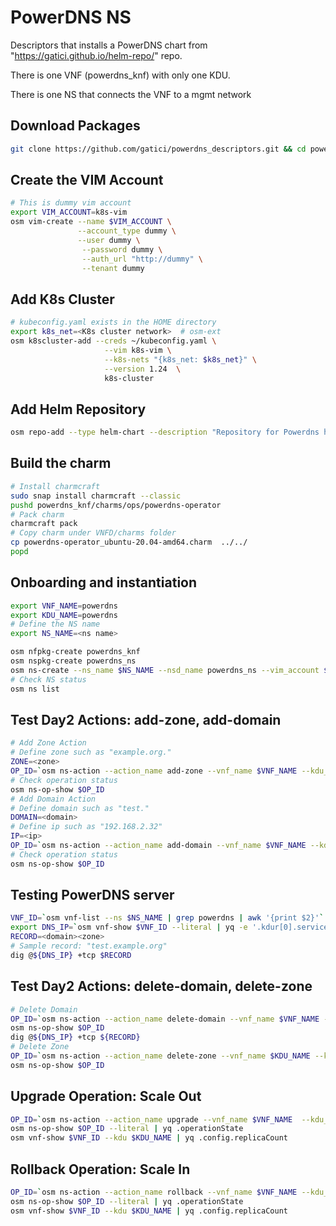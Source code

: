 # PowerDNS NS

Descriptors that installs a PowerDNS chart from "https://gatici.github.io/helm-repo/" repo.

There is one VNF (powerdns_knf) with only one KDU.

There is one NS that connects the VNF to a mgmt network

## Download Packages

```bash
git clone https://github.com/gatici/powerdns_descriptors.git && cd powerdns_descriptors
```

## Create the VIM Account

```bash
# This is dummy vim account
export VIM_ACCOUNT=k8s-vim
osm vim-create --name $VIM_ACCOUNT \
               --account_type dummy \
               --user dummy \
                --password dummy \
                --auth_url "http://dummy" \
                --tenant dummy
```

## Add K8s Cluster

```bash
# kubeconfig.yaml exists in the HOME directory
export k8s_net=<K8s cluster network>  # osm-ext
osm k8scluster-add --creds ~/kubeconfig.yaml \
                     --vim k8s-vim \
                     --k8s-nets "{k8s_net: $k8s_net}" \
                     --version 1.24  \
                     k8s-cluster
```

## Add Helm Repository

```bash
osm repo-add --type helm-chart --description "Repository for Powerdns helm Chart" osm-helm https://gatici.github.io/helm-repo/
```

## Build the charm

```bash
# Install charmcraft
sudo snap install charmcraft --classic
pushd powerdns_knf/charms/ops/powerdns-operator
# Pack charm
charmcraft pack
# Copy charm under VNFD/charms folder
cp powerdns-operator_ubuntu-20.04-amd64.charm  ../../
popd
```

## Onboarding and instantiation

```bash
export VNF_NAME=powerdns
export KDU_NAME=powerdns
# Define the NS name
export NS_NAME=<ns name>
```

```bash
osm nfpkg-create powerdns_knf
osm nspkg-create powerdns_ns
osm ns-create --ns_name $NS_NAME --nsd_name powerdns_ns --vim_account $VIM_ACCOUNT --config "{vld: [ {name: mgmtnet, vim-network-name: $k8s_net}]}"
# Check NS status
osm ns list
```

## Test Day2 Actions: add-zone, add-domain

```bash
# Add Zone Action
# Define zone such as "example.org."
ZONE=<zone> 
OP_ID=`osm ns-action --action_name add-zone --vnf_name $VNF_NAME --kdu_name $KDU_NAME --params "{"zone_name": $ZONE}" $NS_NAME`
# Check operation status
osm ns-op-show $OP_ID
# Add Domain Action
# Define domain such as "test."
DOMAIN=<domain> 
# Define ip such as "192.168.2.32"
IP=<ip>
OP_ID=`osm ns-action --action_name add-domain --vnf_name $VNF_NAME --kdu_name $KDU_NAME  --params "{'zone_name': $ZONE, 'subdomain': $DOMAIN, 'ip': $IP}" $NS_NAME`
# Check operation status
osm ns-op-show $OP_ID
```

## Testing PowerDNS server

```bash
VNF_ID=`osm vnf-list --ns $NS_NAME | grep powerdns | awk '{print $2}'`
export DNS_IP=`osm vnf-show $VNF_ID --literal | yq -e '.kdur[0].services[] | select(.name | endswith("-tcp")) | .external_ip' | tr -d \"[]' '`
RECORD=<domain><zone> 
# Sample record: "test.example.org"
dig @${DNS_IP} +tcp $RECORD
```

## Test Day2 Actions: delete-domain, delete-zone

```bash
# Delete Domain
OP_ID=`osm ns-action --action_name delete-domain --vnf_name $VNF_NAME --kdu_name $KDU_NAME  --params "{'zone_name': $ZONE, 'subdomain': $DOMAIN}" $NS_NAME`
osm ns-op-show $OP_ID
dig @${DNS_IP} +tcp ${RECORD}
# Delete Zone
OP_ID=`osm ns-action --action_name delete-zone --vnf_name $KDU_NAME --kdu_name $KDU_NAME  --params "{'zone_name': $ZONE}" $NS_NAME`
osm ns-op-show $OP_ID
```

## Upgrade Operation: Scale Out

```bash
OP_ID=`osm ns-action --action_name upgrade --vnf_name $VNF_NAME  --kdu_name $KDU_NAME --params "{'replicaCount':'3',}" $NS_NAME`
osm ns-op-show $OP_ID --literal | yq .operationState
osm vnf-show $VNF_ID --kdu $KDU_NAME | yq .config.replicaCount
```

## Rollback Operation: Scale In

```bash
OP_ID=`osm ns-action --action_name rollback --vnf_name $VNF_NAME --kdu_name $KDU_NAME $NS_NAME`
osm ns-op-show $OP_ID --literal | yq .operationState
osm vnf-show $VNF_ID --kdu $KDU_NAME | yq .config.replicaCount 
```
